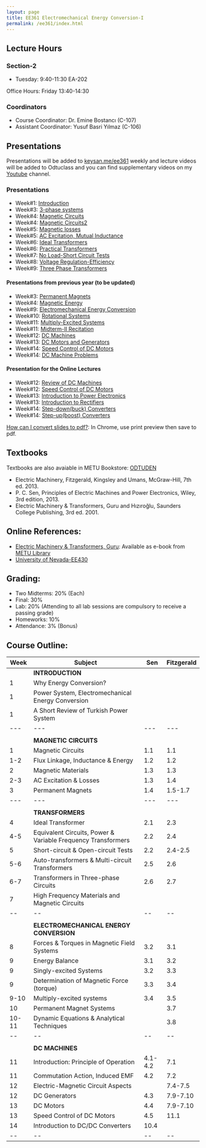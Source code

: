 ```yaml
---
layout: page
title: EE361 Electromechanical Energy Conversion-I
permalink: /ee361/index.html
---
```


## Lecture Hours

### Section-2
- Tuesday: 9:40-11:30 EA-202

Office Hours: Friday 13:40-14:30

### Coordinators

- Course Coordinator: Dr. Emine Bostancı (C-107)
- Assistant Coordinator: Yusuf Basri Yılmaz (C-106) 

## Presentations

<!--
You can download PDFs of all presentations from [this link](https://www.dropbox.com/s/6t6lvdor1k2kb9i/ee361_presentations_2017.zip?dl=1). Note that, PDF versions can be slightly out-dated, so please check the html versions for the newest and animated versions.
-->

Presentations will be added to [keysan.me/ee361](http://keysan.me/ee361/) weekly and lecture videos will be added to Odtuclass and you can find supplementary videos on my [Youtube](https://www.youtube.com/channel/UCkBWz-xDRrpYb7-jvklqIKA) channel.



### Presentations

- Week#1: [Introduction](/presentations/ee361_intro.html)
- Week#3: [3-phase systems](/presentations/ee361_3phase_ac.html)
- Week#4: [Magnetic Circuits](/presentations/ee361_magnetic_circuits.html)
- Week#4: [Magnetic Circuits2](/presentations/ee361_magnetic_circuits2.html)
- Week#5: [Magnetic losses](/presentations/ee361_hystresis_losses.html)
- Week#5: [AC Excitation, Mutual Inductance](/presentations/ee361_ac_excitation.html)
- Week#6: [Ideal Transformers](/presentations/ee361_ideal_transformers.html)
- Week#6: [Practical Transformers](/presentations/ee361_practical_transformers.html)
- Week#7: [No Load-Short Circuit Tests](/presentations/ee361_no_load_short_circuit.html)
- Week#8: [Voltage Regulation-Efficiency](/presentations/ee361_voltage_regulation.html)
- Week#9: [Three Phase Transformers](/presentations/ee361_3phase_transformers.html)


#### Presentations from previous year (to be updated)


- Week#3: [Permanent Magnets](/presentations/ee361_magnets.html)
- Week#4: [Magnetic Energy](/presentations/ee361_magnetic_energy.html)
- Week#9: [Electromechanical Energy Conversion](/presentations/ee361_electromechanical_conversion.html)
- Week#10: [Rotational Systems](/presentations/ee361_virtual_work.html)
- Week#11: [Multiply-Excited Systems](/presentations/ee361_multiply_excited.html)
- Week#11: [Midterm-II Recitation](/presentations/ee361_mt2_recitation.html)
- Week#12: [DC Machines](/presentations/ee361_dc_machine.html)
- Week#13: [DC Motors and Generators](/presentations/ee361_dc_machine_types.html)
- Week#14: [Speed Control of DC Motors](/presentations/ee361_dc_motors_speed_control.html)
- Week#14: [DC Machine Problems](/presentations/ee361_final_recitation.html)


#### Presentation for the Online Lectures

- Week#12: [Review of DC Machines](/presentations/ee361_dc_machine_review_control.html)
- Week#12: [Speed Control of DC Motors](/presentations/ee361_dc_motors_speed_control.html)
- Week#13: [Introduction to Power Electronics](/presentations/ee361_intro_to_power_electronics.html)
- Week#13: [Introduction to Rectifiers](/presentations/ee361_intro_to_rectifiers.html)
- Week#14: [Step-down(buck) Converters](/presentations/ee361_intro_to_buck_converters.html)
- Week#14: [Step-up(boost) Converters](/presentations/ee361_boost_converters.html)



<!---
- Week#8: [Recitation Hour](/presentations/ee361_recitation.html)
- Week#9: [Per Unit System](/presentations/ee361_per_unit.html)
-->

[How can I convert slides to pdf?](https://github.com/gnab/remark/issues/50): In Chrome, use print preview then save to pdf.


<!--
## Lecture Notes:
- [EE361-GitBook](http://ozank.gitbooks.io/ee361): (only for a few topics).

## Solved Problems
- [Magnetic Circuits](/files/ee361_solved_problems_1.pdf)
- [HMW#1-2010](/files/ee361_solved_problems_1a.pdf)-[HMW#1 Solutions](/files/ee361_solved_problems_1a_solutions.pdf)
- [Transformers](/files/ee361_solved_problems_2.pdf)
-->

## Textbooks

Textbooks are also avaiable in METU Bookstore: [ODTUDEN](https://www.odtuden.com.tr/)

- Electric Machinery, Fitzgerald, Kingsley and Umans, McGraw-Hill, 7th ed. 2013.
- P. C. Sen, Principles of Electric Machines and Power Electronics, Wiley, 3rd edition, 2013.
- Electric Machinery & Transformers, Guru and Hızıroğlu, Saunders College Publishing, 3rd ed. 2001.

## Online References:

- [Electric Machinery & Transformers, Guru](http://library.metu.edu.tr/search~S4?/aguru/aguru/1,20,35,B/l856~b1417325&FF=aguru+bhag+s&4,,4,1,0/indexsort=-): Available as e-book from [METU Library](http://library.metu.edu.tr/search~S4?/aguru/aguru/1%2C20%2C35%2CB/frameset&FF=aguru+bhag+s&4%2C%2C4/indexsort=-)
- [University of Nevada-EE430](http://www.egr.unlv.edu/~eebag/teaching.html)

## Grading:

- Two Midterms: 20% (Each)
- Final: 30%
- Lab: 20% (Attending to all lab sessions are compulsory to receive a passing grade)
- Homeworks: 10%
- Attendance: 3% (Bonus)

## Course Outline:

| Week | Subject |Sen | Fitzgerald |
| -- | -- | -- | -- |
| |**INTRODUCTION** |||
| 1 | Why Energy Conversion? |  |  |
| 1 | Power System, Electromechanical Energy Conversion |  |  |
| 1 | A Short Review of Turkish Power System |  |  |
| --- | --- | --- | --- |
|  |  |  |  |
| |**MAGNETIC CIRCUITS** |||
| 1 | Magnetic Circuits | 1.1 | 1.1 |
| 1-2 | Flux Linkage, Inductance & Energy| 1.2 | 1.2 |
| 2 | Magnetic Materials | 1.3 | 1.3 |
| 2-3 | AC Excitation & Losses | 1.3 | 1.4 |
| 3 | Permanent Magnets | 1.4 | 1.5-1.7 |
| --- | --- | --- | --- |
|  |  |  |  |
| | **TRANSFORMERS** | | |
| 4 | Ideal Transformer | 2.1 | 2.3 |
| 4-5 | Equivalent Circuits, Power & Variable Frequency Transformers | 2.2 | 2.4 |
| 5 | Short-circuit & Open-circuit Tests | 2.2 | 2.4-2.5 |
| 5-6 | Auto-transformers & Multi-circuit Transformers | 2.5 | 2.6 |
| 6-7 | Transformers in Three-phase Circuits | 2.6 | 2.7 |
| 7 | High Frequency Materials and Magnetic Circuits |  |  |
| -- | -- | -- | -- |
|  |  |  |  |
|  | **ELECTROMECHANICAL ENERGY CONVERSION** |  |  |
| 8 | Forces & Torques in Magnetic Field Systems | 3.2 | 3.1 |
| 9 | Energy Balance | 3.1 | 3.2 |
| 9 | Singly-excited Systems | 3.2 | 3.3 |
| 9 | Determination of  Magnetic Force (torque) | 3.3 | 3.4 |
| 9-10| Multiply-excited systems | 3.4 | 3.5 |
| 10 | Permanent Magnet Systems |  | 3.7 |
| 10-11 | Dynamic Equations & Analytical Techniques |  | 3.8 |
| -- | -- | -- | -- |
|  |  |  |  |
|  | **DC MACHINES** | | |
| 11 | Introduction: Principle of Operation | 4.1-4.2 | 7.1 |
| 11 | Commutation Action, Induced EMF | 4.2 | 7.2 |
| 12 | Electric-Magnetic Circuit Aspects | | 7.4-7.5 |
| 12 | DC Generators | 4.3 | 7.9-7.10 |
| 13 | DC Motors | 4.4 | 7.9-7.10 |
| 13 | Speed Control of DC Motors | 4.5 | 11.1 |
| 14 | Introduction to DC/DC Converters | 10.4 |  |
| -- | -- | -- | -- |
